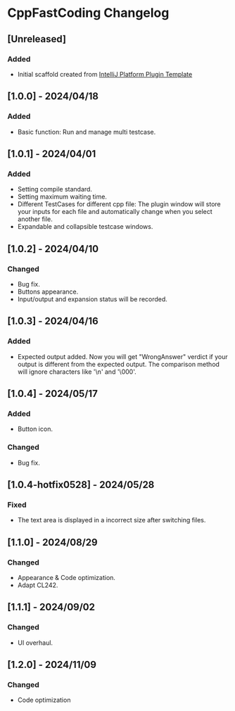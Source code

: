 <!-- Keep a Changelog guide -> https://keepachangelog.com -->

# CppFastCoding Changelog

## [Unreleased]

### Added

- Initial scaffold created
  from [IntelliJ Platform Plugin Template](https://github.com/JetBrains/intellij-platform-plugin-template)

## [1.0.0] - 2024/04/18

### Added

- Basic function: Run and manage multi testcase.

## [1.0.1] - 2024/04/01

### Added

- Setting compile standard.
- Setting maximum waiting time.
- Different TestCases for different cpp file: The plugin window will store your inputs for each file and automatically
  change when you select another file.
- Expandable and collapsible testcase windows.

## [1.0.2] - 2024/04/10

### Changed

- Bug fix.
- Buttons appearance.
- Input/output and expansion status will be recorded.

## [1.0.3] - 2024/04/16

### Added

- Expected output added. Now you will get "WrongAnswer" verdict if your output is different from the expected output.
  The comparison method will ignore characters like '\n' and '\000'.

## [1.0.4] - 2024/05/17

### Added

- Button icon.

### Changed

- Bug fix.

## [1.0.4-hotfix0528] - 2024/05/28

### Fixed

- The text area is displayed in a incorrect size after switching files.

## [1.1.0] - 2024/08/29

### Changed

- Appearance & Code optimization.
- Adapt CL242.

## [1.1.1] - 2024/09/02

### Changed

- UI overhaul.

## [1.2.0] - 2024/11/09

### Changed

- Code optimization